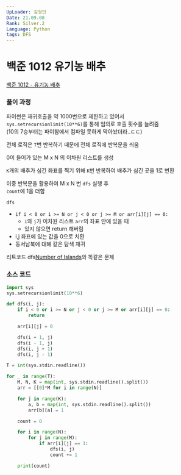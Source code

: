 ```yaml
---
UpLoader: 김형민  
Date: 21.09.08  
Rank: Silver.2
Language: Python  
tags: DFS  
---
```


# 백준 1012 유기농 배추  
  
[백준 1012 - 유기농 배추](https://www.acmicpc.net/problem/1012)  
  
### 풀이 과정   
  
파이썬은 재귀호출을 약 1000번으로 제한하고 있어서 `sys.setrecursionlimit(10**6)`를 통해 임의로 호출 횟수를 늘려줌  
(10의 7승부터는 파이참에서 컴파일 못하게 막아놨더라..ㄷㄷ)
  
전체 로직은 `T`번 반복하기 때문에 전체 로직에 반복문을 씌움  
  
0이 들어가 있는 M x N 의 이차원 리스트를 생성  
  
`K`개의 배추가 심긴 좌표를 찍기 위해 `K`번 반복하여 배추가 심긴 곳을 1로 변환  
  
이중 반복문을 활용하여 M x N 번 `dfs` 실행 후  
`count`에 1을 더함   

`dfs`  
- `if i < 0 or i >= N or j < 0 or j >= M or arr[i][j] == 0:`  
    - `i`와 `j`가 이차원 리스트 `arr`의 좌표 안에 있을 때  
    - 있지 않으면 return 해버림  
- i,j 좌표에 있는 값을 0으로 치환
- 동서남북에 대해 같은 탐색 재귀  
  
리트코드 dfs[Number of Islands](https://hminkim.github.io/problemsolving/2021/08/30/ps_lc_post1/)와 똑같은 문제  
  
### 소스 코드
  
```python
import sys
sys.setrecursionlimit(10**6)

def dfs(i, j):
    if i < 0 or i >= N or j < 0 or j >= M or arr[i][j] == 0:
        return

    arr[i][j] = 0

    dfs(i + 1, j)
    dfs(i - 1, j)
    dfs(i, j + 1)
    dfs(i, j - 1)

T = int(sys.stdin.readline())

for _ in range(T):
    M, N, K = map(int, sys.stdin.readline().split())
    arr = [[0]*M for i in range(N)]

    for j in range(K):
        a, b = map(int, sys.stdin.readline().split())
        arr[b][a] = 1

    count = 0

    for i in range(N):
        for j in range(M):
            if arr[i][j] == 1:
                dfs(i, j)
                count += 1

    print(count)
```